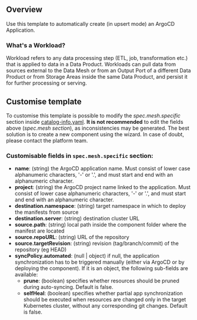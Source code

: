 ## Overview

Use this template to automatically create (in upsert mode) an ArgoCD Application.

### What's a Workload?

Workload refers to any data processing step (ETL, job, transformation etc.) that is applied to data in a Data Product. Workloads can pull data from sources external to the Data Mesh or from an Output Port of a different Data Product or from Storage Areas inside the same Data Product, and persist it for further processing or serving.

## Customise template
To customise this template is possible to modify the *spec.mesh.specific* section inside [catalog-info.yaml](./catalog-info.yaml).
**It is not recommended** to edit the fields above (*spec.mesh section*), as inconsistencies may be generated.
The best solution is to create a new component using the wizard.
In case of doubt, please contact the platform team.

### Customisable fields in `spec.mesh.specific` section:

- **name**: (string) the ArgoCD application name. Must consist of lower case alphanumeric characters, '-' or '.', and must start and end with an alphanumeric character.
- **project**: (string) the ArgoCD project name linked to the application. Must consist of lower case alphanumeric characters, '-' or '.', and must start and end with an alphanumeric character.
- **destination.namespace**: (string) target namespace in which to deploy the manifests from source
- **destination.server**: (string) destination cluster URL
- **source.path**: (string) local path inside the component folder where the manifest are located
- **source.repoURL**:  (string) URL of the repository
- **source.targetRevision**: (string) revision (tag/branch/commit) of the repository (eg HEAD)
- **syncPolicy.automated**: (null | object)  if null, the application synchronization has to be triggered manually (either via ArgoCD or by deploying the component).
  If it is an object, the following sub-fields are available:
  - **prune**: (boolean) specifies whether resources should be pruned during auto-syncing. Default is false. 
  - **selfHeal**: (boolean) specifies whether partial app synchronization should be executed when resources are changed only in the target Kubernetes cluster, without any corresponding git changes. Default is false.